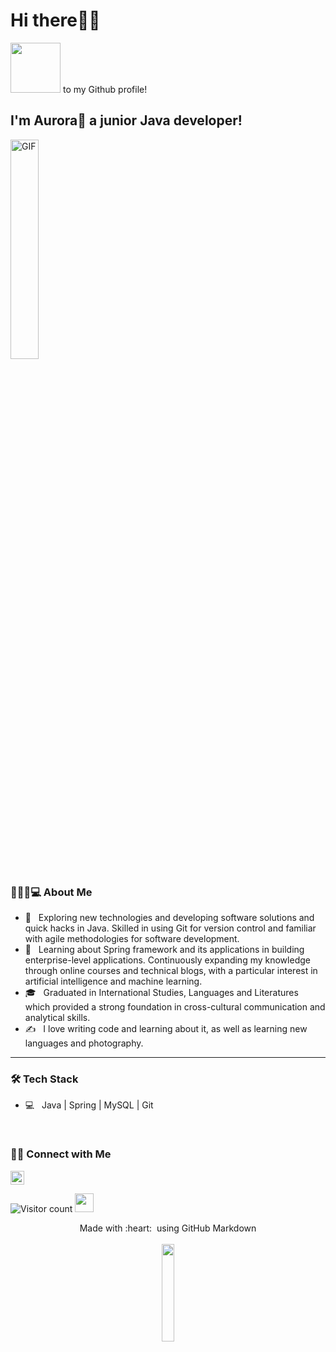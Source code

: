 <h1>Hi there👋🏼 </h1> 
<img src="https://raw.githubusercontent.com/alexnaiman/alexnaiman/master/resources/welcomeglitch.gif" width="80px" /> to my Github profile! 
<h2> I'm Aurora🌸 a junior Java developer!</h2> 
<img alt="GIF" src="https://media.giphy.com/media/Cmr1OMJ2FN0B2/giphy.gif" width="30%" />

<h3>💁🏼‍♀️💻 About Me </h3>

- 🥹 &nbsp; Exploring new technologies and developing software solutions and quick hacks in Java. Skilled in using Git for version control and familiar with agile methodologies for software development.
- 🌱 &nbsp; Learning about Spring framework and its applications in building enterprise-level applications. Continuously expanding my knowledge through online courses and technical blogs, with a particular interest in artificial intelligence and machine learning.
- 🎓 &nbsp; Graduated in International Studies, Languages and Literatures which provided a strong foundation in cross-cultural communication and analytical skills.
- ✍️ &nbsp; I love writing code and learning about it, as well as learning new languages and photography.

---

<h3>🛠 Tech Stack</h3>

- 💻 &nbsp; Java | Spring | MySQL | Git

<br>

<h3> 🤝🏻 Connect with Me </h3>
<a href="https://www.linkedin.com/in/aurora-scalici/" target="_blank"><img width="22" src="https://github.com/zumrudu-anka/zumrudu-anka/blob/master/images/linkedin.svg"></a>

<p align="center">
</p>

![Visitor count](https://visitor-badge.laobi.icu/badge?page_id=shivam0110.shivam0110)   <img src="https://media.giphy.com/media/dxn6fRlTIShoeBr69N/giphy.gif" width="30">
<p align="center">
  Made with :heart: &nbsp;using GitHub Markdown
  <br/>
  <br/>
  <img src="https://media.giphy.com/media/jpVnC65DmYeyRL4LHS/giphy.gif" width="20%">
</p>
